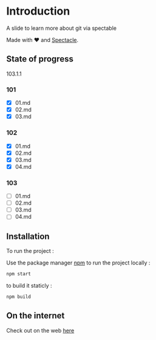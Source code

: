 # Introduction

A slide to learn more about git via spectable

Made with ❤️ and [Spectacle](https://github.com/FormidableLabs/spectacle/).

## State of progress

103.1.1

### 101 

- [x] 01.md
- [x] 02.md
- [x] 03.md

### 102

- [x] 01.md
- [x] 02.md
- [x] 03.md
- [x] 04.md

### 103

- [ ] 01.md
- [ ] 02.md
- [ ] 03.md
- [ ] 04.md

## Installation

To run the project :

Use the package manager [npm](https://www.npmjs.com/) to run the project locally : 

```bash
npm start
```

to build it staticly : 

```bash
npm build
```

## On the internet

Check out on the web [here](https://ecv-git-learning-thibaut-dusautoirs-projects.vercel.app/?slideIndex=0&stepIndex=0)
